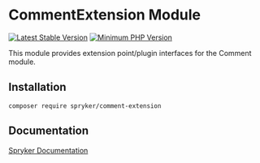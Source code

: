 # CommentExtension Module
[![Latest Stable Version](https://poser.pugx.org/spryker/comment-extension/v/stable.svg)](https://packagist.org/packages/spryker/comment-extension)
[![Minimum PHP Version](https://img.shields.io/badge/php-%3E%3D%208.3-8892BF.svg)](https://php.net/)

This module provides extension point/plugin interfaces for the Comment module.

## Installation

```
composer require spryker/comment-extension
```

## Documentation

[Spryker Documentation](https://docs.spryker.com)
